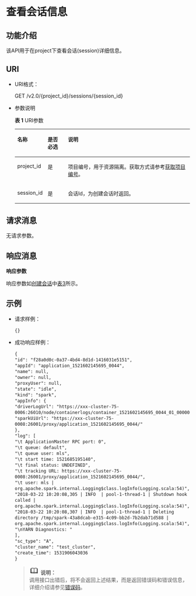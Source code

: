 # 查看会话信息<a name="dli_02_0116"></a>

## 功能介绍<a name="zh-cn_topic_0103343294_zh-cn_topic_0102902516_s1f0e4fd3d502405199f36f78e68721aa"></a>

该API用于在project下查看会话\(session\)详细信息。

## URI<a name="zh-cn_topic_0103343294_zh-cn_topic_0102902516_s9e1b8ec5b57c422a942b19835da7d66e"></a>

-   URI格式：

    GET /v2.0/\{project\_id\}/sessions/\{session\_id\}

-   参数说明

    **表 1**  URI参数

    <a name="zh-cn_topic_0103343294_zh-cn_topic_0102902516_zh-cn_topic_0069077803_table60779388"></a>
    <table><thead align="left"><tr id="zh-cn_topic_0103343294_zh-cn_topic_0102902516_zh-cn_topic_0069077803_row61411666"><th class="cellrowborder" valign="top" width="13%" id="mcps1.2.4.1.1"><p id="zh-cn_topic_0103343294_zh-cn_topic_0102902516_a420a62a594f9410eaea229ffc8037a61"><a name="zh-cn_topic_0103343294_zh-cn_topic_0102902516_a420a62a594f9410eaea229ffc8037a61"></a><a name="zh-cn_topic_0103343294_zh-cn_topic_0102902516_a420a62a594f9410eaea229ffc8037a61"></a>名称</p>
    </th>
    <th class="cellrowborder" valign="top" width="12%" id="mcps1.2.4.1.2"><p id="zh-cn_topic_0103343294_zh-cn_topic_0102902516_zh-cn_topic_0069077803_p873025824211"><a name="zh-cn_topic_0103343294_zh-cn_topic_0102902516_zh-cn_topic_0069077803_p873025824211"></a><a name="zh-cn_topic_0103343294_zh-cn_topic_0102902516_zh-cn_topic_0069077803_p873025824211"></a>是否必选</p>
    </th>
    <th class="cellrowborder" valign="top" width="75%" id="mcps1.2.4.1.3"><p id="zh-cn_topic_0103343294_zh-cn_topic_0102902516_a692d3cd97b464aed90ba6d841900a4a5"><a name="zh-cn_topic_0103343294_zh-cn_topic_0102902516_a692d3cd97b464aed90ba6d841900a4a5"></a><a name="zh-cn_topic_0103343294_zh-cn_topic_0102902516_a692d3cd97b464aed90ba6d841900a4a5"></a>说明</p>
    </th>
    </tr>
    </thead>
    <tbody><tr id="zh-cn_topic_0103343294_zh-cn_topic_0102902516_zh-cn_topic_0069077803_row48589216"><td class="cellrowborder" valign="top" width="13%" headers="mcps1.2.4.1.1 "><p id="zh-cn_topic_0103343294_zh-cn_topic_0102902516_zh-cn_topic_0069077803_p43412436"><a name="zh-cn_topic_0103343294_zh-cn_topic_0102902516_zh-cn_topic_0069077803_p43412436"></a><a name="zh-cn_topic_0103343294_zh-cn_topic_0102902516_zh-cn_topic_0069077803_p43412436"></a>project_id</p>
    </td>
    <td class="cellrowborder" valign="top" width="12%" headers="mcps1.2.4.1.2 "><p id="zh-cn_topic_0103343294_zh-cn_topic_0102902516_zh-cn_topic_0069077803_p26746391"><a name="zh-cn_topic_0103343294_zh-cn_topic_0102902516_zh-cn_topic_0069077803_p26746391"></a><a name="zh-cn_topic_0103343294_zh-cn_topic_0102902516_zh-cn_topic_0069077803_p26746391"></a>是</p>
    </td>
    <td class="cellrowborder" valign="top" width="75%" headers="mcps1.2.4.1.3 "><p id="zh-cn_topic_0103343294_zh-cn_topic_0102902516_zh-cn_topic_0069077803_p18974100"><a name="zh-cn_topic_0103343294_zh-cn_topic_0102902516_zh-cn_topic_0069077803_p18974100"></a><a name="zh-cn_topic_0103343294_zh-cn_topic_0102902516_zh-cn_topic_0069077803_p18974100"></a>项目编号，用于资源隔离。获取方式请参考<a href="获取项目编号.md">获取项目编号</a>。</p>
    </td>
    </tr>
    <tr id="zh-cn_topic_0103343294_zh-cn_topic_0102902516_row13611924125310"><td class="cellrowborder" valign="top" width="13%" headers="mcps1.2.4.1.1 "><p id="zh-cn_topic_0103343294_zh-cn_topic_0102902516_p113618246534"><a name="zh-cn_topic_0103343294_zh-cn_topic_0102902516_p113618246534"></a><a name="zh-cn_topic_0103343294_zh-cn_topic_0102902516_p113618246534"></a>session_id</p>
    </td>
    <td class="cellrowborder" valign="top" width="12%" headers="mcps1.2.4.1.2 "><p id="zh-cn_topic_0103343294_zh-cn_topic_0102902516_p14361112495316"><a name="zh-cn_topic_0103343294_zh-cn_topic_0102902516_p14361112495316"></a><a name="zh-cn_topic_0103343294_zh-cn_topic_0102902516_p14361112495316"></a>是</p>
    </td>
    <td class="cellrowborder" valign="top" width="75%" headers="mcps1.2.4.1.3 "><p id="zh-cn_topic_0103343294_zh-cn_topic_0102902516_p1336172413538"><a name="zh-cn_topic_0103343294_zh-cn_topic_0102902516_p1336172413538"></a><a name="zh-cn_topic_0103343294_zh-cn_topic_0102902516_p1336172413538"></a>会话Id，为创建会话时返回。</p>
    </td>
    </tr>
    </tbody>
    </table>


## 请求消息<a name="zh-cn_topic_0103343294_zh-cn_topic_0102902516_section20458182103"></a>

无请求参数。

## 响应消息<a name="zh-cn_topic_0103343294_zh-cn_topic_0102902516_sd1ecb66580054b2ea403be8b2272a2c7"></a>

**响应参数**

响应参数如[创建会话](创建会话.md)中[表3](创建会话.md#zh-cn_topic_0103343292_zh-cn_topic_0102902454_zh-cn_topic_0069077927_table56638444)所示。

## 示例<a name="zh-cn_topic_0103343294_zh-cn_topic_0102902516_section17446171164041"></a>

-   请求样例：

    ```
    {}
    ```

-   成功响应样例：

    ```
    {
    "id": "f28a0d0c-0a37-4bd4-8d1d-1416031e5151",
    "appId": "application_1521602145695_0044",
    "name": null,
    "owner": null,
    "proxyUser": null,
    "state": "idle",
    "kind": "spark",
    "appInfo": {
    "driverLogUrl": "https://xxx-cluster-75-0006:26010/node/containerlogs/container_1521602145695_0044_01_000001/mls",
    "sparkUiUrl": "https://xxx-cluster-75-0008:26001/proxy/application_1521602145695_0044/"
    },
    "log": [
    "\t ApplicationMaster RPC port: 0",
    "\t queue: default",
    "\t queue user: mls",
    "\t start time: 1521685195140",
    "\t final status: UNDEFINED",
    "\t tracking URL: https://xxx-cluster-75-0008:26001/proxy/application_1521602145695_0044/",
    "\t user: mls | org.apache.spark.internal.Logging$class.logInfo(Logging.scala:54)",
    "2018-03-22 10:20:08,305 | INFO  | pool-1-thread-1 | Shutdown hook called | org.apache.spark.internal.Logging$class.logInfo(Logging.scala:54)",
    "2018-03-22 10:20:08,307 | INFO  | pool-1-thread-1 | Deleting directory /tmp/spark-43a8dcab-e315-4c09-bb2d-7b2dab71d588 | org.apache.spark.internal.Logging$class.logInfo(Logging.scala:54)",
    "\nYARN Diagnostics: "
    ],
    "sc_type": "A",
    "cluster_name": "test_cluster",
    "create_time": 1531906043036
    }
    ```

    >![](public_sys-resources/icon-note.gif) **说明：**   
    >调用接口出错后，将不会返回上述结果，而是返回错误码和错误信息，详细介绍请参见[错误码](错误码.md)。  



